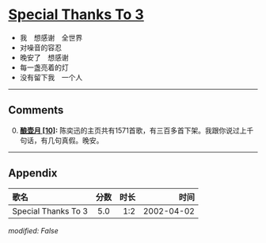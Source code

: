 # [Special Thanks To 3](https://music.163.com/song?id=67078)

* 我　想感谢　全世界
* 对噪音的容忍
* 晚安了　想感谢
* 每一盏亮着的灯
* 没有留下我　一个人


---

## Comments
0. **[酿壶月 \[10\]](https://music.163.com/#/user/home?id=428536395):** 陈奕迅的主页共有1571首歌，有三百多首下架。我跟你说过上千句话，有几句真假。晚安。



---

## Appendix

|歌名|分数|时长|时间|
|:---|:---:|---:|---:|
|Special Thanks To 3|5.0|1:2|2002-04-02

*modified: False*